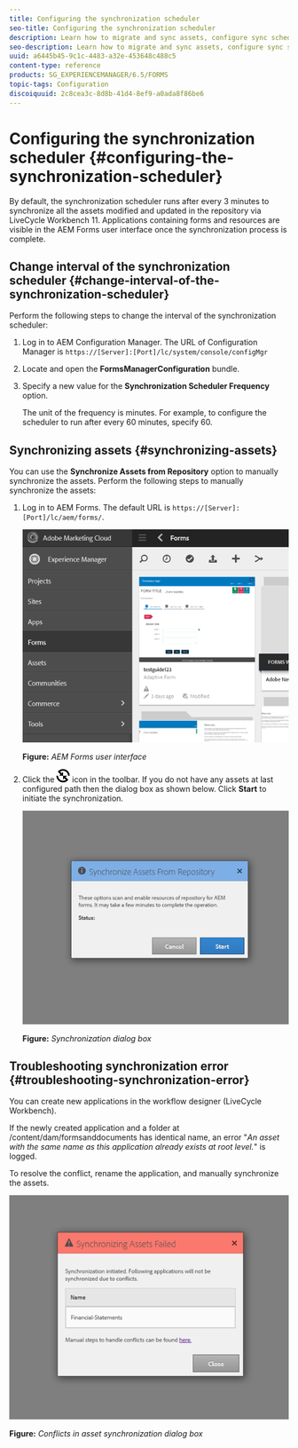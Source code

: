 ```yaml
---
title: Configuring the synchronization scheduler
seo-title: Configuring the synchronization scheduler
description: Learn how to migrate and sync assets, configure sync scheduler, and use folders to arrange assets.
seo-description: Learn how to migrate and sync assets, configure sync scheduler, and use folders to arrange assets.
uuid: a6445b45-9c1c-4483-a32e-453648c488c5
content-type: reference
products: SG_EXPERIENCEMANAGER/6.5/FORMS
topic-tags: Configuration
discoiquuid: 2c8cea3c-8d8b-41d4-8ef9-a0ada8f86be6
---
```


# Configuring the synchronization scheduler {#configuring-the-synchronization-scheduler}

By default, the synchronization scheduler runs after every 3 minutes to synchronize all the assets modified and updated in the repository via LiveCycle Workbench 11. Applications containing forms and resources are visible in the AEM Forms user interface once the synchronization process is complete.

## Change interval of the synchronization scheduler {#change-interval-of-the-synchronization-scheduler}

Perform the following steps to change the interval of the synchronization scheduler:

1. Log in to AEM Configuration Manager. The URL of Configuration Manager is `https://[Server]:[Port]/lc/system/console/configMgr`

1. Locate and open the **FormsManagerConfiguration** bundle.

1. Specify a new value for the **Synchronization Scheduler Frequency** option.

   The unit of the frequency is minutes. For example, to configure the scheduler to run after every 60 minutes, specify 60.

## Synchronizing assets {#synchronizing-assets}

You can use the **Synchronize Assets from Repository** option to manually synchronize the assets. Perform the following steps to manually synchronize the assets:

1. Log in to AEM Forms. The default URL is `https://[Server]:[Port]/lc/aem/forms/`.

   ![AEM Forms user interface](assets/aem_forms_ui.png)

   **Figure:** *AEM Forms user interface*

1. Click the ![aem6forms_sync](assets/aem6forms_sync.png) icon in the toolbar. If you do not have any assets at last configured path then the dialog box as shown below. Click **Start** to initiate the synchronization.

   ![Synchronization dialog box](assets/migrate-and-syncronize.png)

   **Figure:** *Synchronization dialog box*

## Troubleshooting synchronization error {#troubleshooting-synchronization-error}

You can create new applications in the workflow designer (LiveCycle Workbench).

If the newly created application and a folder at /content/dam/formsanddocuments has identical name, an error "*An asset with the same name as this application already exists at root level.*" is logged.

To resolve the conflict, rename the application, and manually synchronize the assets.

![Conflicts in asset synchronization dialog box](assets/sync-conflict.png)

**Figure:** *Conflicts in asset synchronization dialog box*

